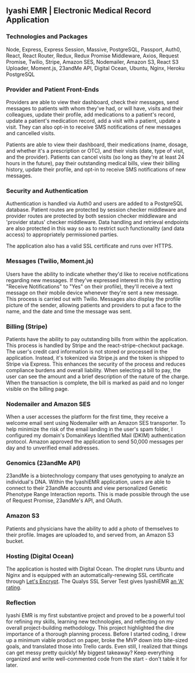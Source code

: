 ## Iyashi EMR | Electronic Medical Record Application

### Technologies and Packages

Node, Express, Express Session, Massive, PostgreSQL, Passport, Auth0, React, React Router, Redux, Redux Promise Middleware, Axios, Request Promise, Twilio, Stripe, Amazon SES, Nodemailer, Amazon S3, React S3 Uploader, Moment.js, 23andMe API, Digital Ocean, Ubuntu, Nginx, Heroku PostgreSQL

### Provider and Patient Front-Ends

Providers are able to view their dashboard, check their messages, send messages to patients with whom they've had, or will have, visits and their colleagues, update their profile, add medications to a patient's record, update a patient's medication record, add a visit with a patient, update a visit. They can also opt-in to receive SMS notifications of new messages and cancelled visits.

Patients are able to view their dashboard, their medications (name, dosage, and whether it's a prescription or OTC), and their visits (date, type of visit, and the provider). Patients can cancel visits (so long as they're at least 24 hours in the future), pay their outstanding medical bills, view their billing history, update their profile, and opt-in to receive SMS notifications of new messages.

### Security and Authentication

Authentication is handled via Auth0 and users are added to a PostgreSQL database. Patient routes are protected by session checker middleware and provider routes are protected by both session checker middleware and 'provider status' checker middleware. Data handling and retrieval endpoints are also protected in this way so as to restrict such functionality (and data access) to appropriately permissioned parties.

The application also has a valid SSL certificate and runs over HTTPS.

### Messages (Twilio, Moment.js)

Users have the ability to indicate whether they'd like to receive notifications regarding new messages. If they've expressed interest in this (by setting "Receive Notifications" to "Yes" on their profile), they'll receive a text message on their mobile device whenever they're sent a new message. This process is carried out with Twilio. Messages also display the profile picture of the sender, allowing patients and providers to put a face to the name, and the date and time the message was sent.

### Billing (Stripe)

Patients have the ability to pay outstanding bills from within the application. This process is handled by Stripe and the react-stripe-checkout package. The user's credit card information is not stored or processed in the application. Instead, it's tokenized via Stripe.js and the token is shipped to Stripe via Express. This enhances the security of the process and reduces compliance burdens and overall liability. When selecting a bill to pay, the user can see the amount and a brief description of the nature of the charge. When the transaction is complete, the bill is marked as paid and no longer visible on the billing page.

### Nodemailer and Amazon SES

When a user accesses the platform for the first time, they receive a welcome email sent using Nodemailer with an Amazon SES transporter. To help minimize the risk of the email landing in the user's spam folder, I configured my domain's DomainKeys Identified Mail (DKIM) authentication protocol. Amazon approved the application to send 50,000 messages per day and to unverified email addresses.

### Genomics (23andMe API)

23andMe is a biotechnology company that uses genotyping to analyze an individual's DNA. Within the IyashiEMR application, users are able to connect to their 23andMe accounts and view personalized Genetic Phenotype Range Interaction reports. This is made possible through the use of Request Promise, 23andMe's API, and OAuth.

### Amazon S3

Patients and physicians have the ability to add a photo of themselves to their profile. Images are uploaded to, and served from, an Amazon S3 bucket.

### Hosting (Digital Ocean)

The application is hosted with Digital Ocean. The droplet runs Ubuntu and Nginx and is equipped with an automatically-renewing SSL certificate through [Let's Encrypt](https://letsencrypt.org/about/). The Qualys SSL Server Test gives IyashiEMR [an 'A' rating](https://www.ssllabs.com/ssltest/analyze.html?d=iyashiemr.com).

### Reflection

Iyashi EMR is my first substantive project and proved to be a powerful tool for refining my skills, learning new technologies, and reflecting on my overall project-building methodology. This project highlighted the dire importance of a thorough planning process. Before I started coding, I drew up a minimum viable product on paper, broke the MVP down into bite-sized goals, and translated those into Trello cards. Even still, I realized that things can get messy pretty quickly! My biggest takeaway? Keep everything organized and write well-commented code from the start - don't table it for later.
